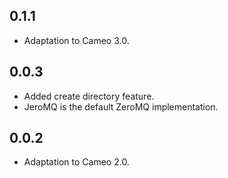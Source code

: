 0.1.1
-----

* Adaptation to Cameo 3.0.

0.0.3
-----

* Added create directory feature.
* JeroMQ is the default ZeroMQ implementation.

0.0.2
-----

- Adaptation to Cameo 2.0.
